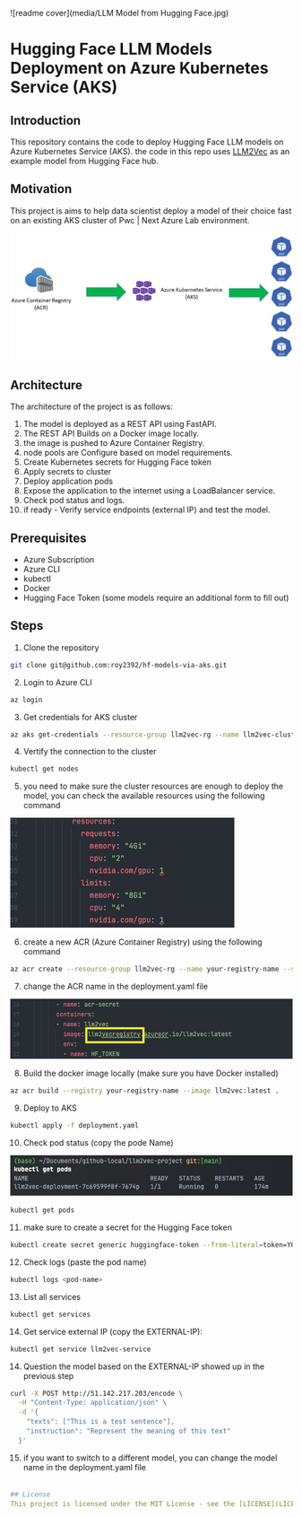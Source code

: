 ![readme cover](media/LLM Model from Hugging Face.jpg)

# Hugging Face LLM Models Deployment on Azure Kubernetes Service (AKS)

## Introduction
This repository contains the code to deploy Hugging Face LLM models on Azure Kubernetes Service (AKS).
the code in this repo uses [LLM2Vec](https://huggingface.co/McGill-NLP/LLM2Vec-Meta-Llama-3-8B-Instruct-mntp) as an example model from Hugging Face hub.

## Motivation
This project is aims to help data scientist deploy a model of their choice fast on an existing AKS cluster of Pwc | Next Azure Lab environment.

![diagram](media/diagram-aks.jpg)

## Architecture
The architecture of the project is as follows:
1. The model is deployed as a REST API using FastAPI.
2. The REST API  Builds on a  Docker image locally.
3. the image is pushed to Azure Container Registry.
4.  node pools are Configure based on model requirements.
5. Create Kubernetes secrets for Hugging Face token
6. Apply secrets to cluster
7. Deploy application pods
8. Expose the application to the internet using a LoadBalancer service.
9. Check pod status and logs.
10. if ready - Verify service endpoints (external IP) and test the model.

## Prerequisites
- Azure Subscription
- Azure CLI
- kubectl
- Docker
- Hugging Face Token (some models require an additional form to fill out)

## Steps

1. Clone the repository
```bash
git clone git@github.com:roy2392/hf-models-via-aks.git
```
2. Login to Azure CLI
```bash
az login
```
3. Get credentials for AKS cluster
```bash
az aks get-credentials --resource-group llm2vec-rg --name llm2vec-cluster
```

4. Vertify the connection to the cluster
```bash
kubectl get nodes
```

5. you need to make sure the cluster resources are enough to deploy the model, you can check the available resources using the following command

![deployment resource screenshot](media/resource-screenshot.png)

6. create a new ACR (Azure Container Registry) using the following command
```bash
az acr create --resource-group llm2vec-rg --name your-registry-name --sku Basic
```
7. change the ACR name in the deployment.yaml file

![image name on deployment file](media/change-image-name.png)

8. Build the docker image locally (make sure you have Docker installed)
```bash
az acr build --registry your-registry-name --image llm2vec:latest .
```
9. Deploy to AKS
```bash
kubectl apply -f deployment.yaml
```
10. Check pod status (copy the pode Name)

![copy pods name](media/pod-name.png)
```bash
kubectl get pods
```
11. make sure to create a secret for the Hugging Face token
```bash
kubectl create secret generic huggingface-token --from-literal=token=YOUR_HUGGING_FACE_TOKEN
```
12. Check logs (paste the pod name)

```bash
kubectl logs <pod-name>
```
13. List all services
```bash
kubectl get services
```
14. Get service external IP (copy the EXTERNAL-IP):
```bash
kubectl get service llm2vec-service
```

14. Question the model based on the EXTERNAL-IP showed up in the previous step
```bash
curl -X POST http://51.142.217.203/encode \
  -H "Content-Type: application/json" \
  -d '{
    "texts": ["This is a test sentence"],
    "instruction": "Represent the meaning of this text"
  }'
```
15. if you want to switch to a different model, you can change the model name in the deployment.yaml file
```yaml

## License
This project is licensed under the MIT License - see the [LICENSE](LICENSE) file for details.